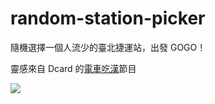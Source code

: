 # random-station-picker

隨機選擇一個人流少的臺北捷運站，出發 GOGO！

靈感來自 Dcard 的[電車吃漢](https://www.youtube.com/playlist?list=PLdBq8YjK2sGe1-YnI7b2ev10Ow7PkEqTn)節目

<img src="https://i.ytimg.com/vi/ViswL8BTHqs/hqdefault.jpg" />

